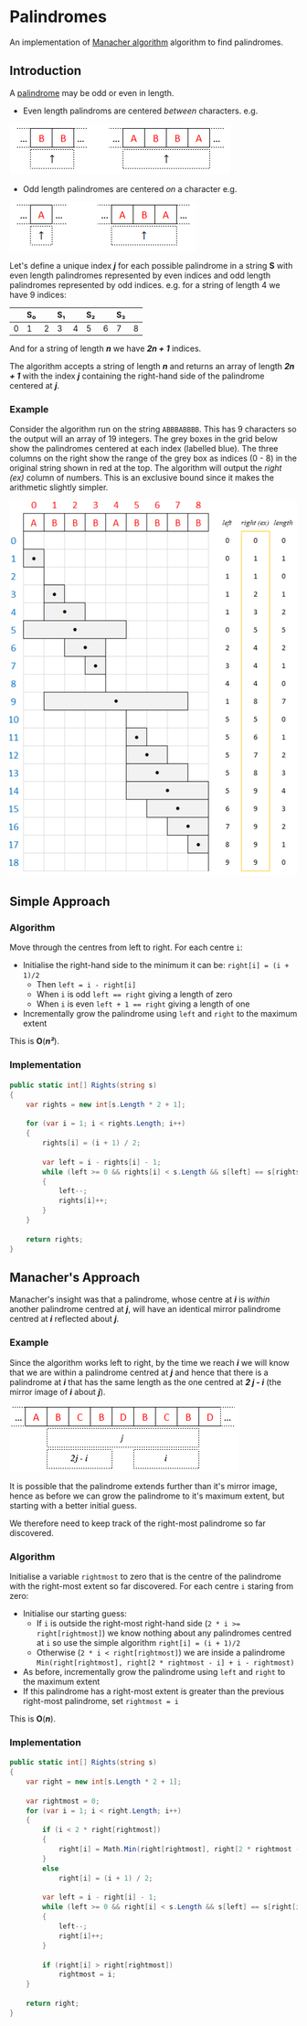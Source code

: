 # Palindromes

An implementation of [Manacher algorithm](https://en.wikipedia.org/wiki/Longest_palindromic_substring) algorithm to find palindromes.

## Introduction

A [palindrome](https://en.wikipedia.org/wiki/Palindrome) may be odd or even in length.
* Even length palindroms are centered *between* characters. e.g.

![alt text](https://github.com/rbec/Palindromes/blob/master/example_even_length.PNG)

* Odd length palindromes are centered *on* a character e.g.

![alt text](https://github.com/rbec/Palindromes/blob/master/example_odd_length.PNG)

Let's define a unique index ***j*** for each possible palindrome in a string **S** with even length palindromes represented by even indices and odd length palindromes represented by odd indices. e.g. for a string of length 4 we have 9 indices:

|   | S₀|   | S₁|   | S₂|   | S₃|   |
|---|---|---|---|---|---|---|---|---|
| 0 | 1 | 2 | 3 | 4 | 5 | 6 | 7 | 8 |

And for a string of length ***n*** we have ***2n + 1*** indices.

The algorithm accepts a string of length ***n*** and returns an array of length ***2n + 1*** with the index ***j*** containing the right-hand side of the palindrome centered at ***j***.

### Example
Consider the algorithm run on the string `ABBBABBBB`. This has 9 characters so the output will an array of 19 integers. The grey boxes in the grid below show the palindromes centered at each index (labelled blue). The three columns on the right show the range of the grey box as indices (0 - 8) in the original string shown in red at the top. The algorithm will output the *right (ex)* column of numbers. This is an exclusive bound since it makes the arithmetic slightly simpler.

![alt text](https://github.com/rbec/Palindromes/blob/master/example.PNG)

## Simple Approach

### Algorithm
Move through the centres from left to right. For each centre `i`:
* Initialise the right-hand side to the minimum it can be: `right[i] = (i + 1)/2`
  * Then `left = i - right[i]`
  * When `i` is odd `left == right` giving a length of zero
  * When `i` is even `left + 1 == right` giving a length of one
* Incrementally grow the palindrome using `left` and `right` to the maximum extent

This is **O**(***n²***).

### Implementation
``` C#
public static int[] Rights(string s)
{
    var rights = new int[s.Length * 2 + 1];

    for (var i = 1; i < rights.Length; i++)
    {
        rights[i] = (i + 1) / 2;

        var left = i - rights[i] - 1;
        while (left >= 0 && rights[i] < s.Length && s[left] == s[rights[i]])
        {
            left--;
            rights[i]++;
        }
    }

    return rights;
}
```
## Manacher's Approach
Manacher's insight was that a palindrome, whose centre at ***i*** is *within* another palindrome centred at ***j***, will have an identical mirror palindrome centred at ***i*** reflected about ***j***.

### Example
Since the algorithm works left to right, by the time we reach ***i*** we will know that we are within a palindrome centred at ***j*** and hence that there is a palindrome at ***i*** that has the same length as the one centred at ***2 j - i*** (the mirror image of ***i*** about ***j***).

![alt text](https://github.com/rbec/Palindromes/blob/master/example_mirror.PNG)

It is possible that the palindrome extends further than it's mirror image, hence as before we can grow the palindrome to it's maximum extent, but starting with a better initial guess.

We therefore need to keep track of the right-most palindrome so far discovered.

### Algorithm
Initialise a variable `rightmost` to zero that is the centre of the palindrome with the right-most extent so far discovered.
For each centre `i` staring from zero:
* Initialise our starting guess:
   * If `i` is outside the right-most right-hand side (`2 * i >= right[rightmost]`) we know nothing about any palindromes centred at `i` so use the simple algorithm `right[i] = (i + 1)/2`
   * Otherwise (`2 * i < right[rightmost]`) we are inside a palindrome `Min(right[rightmost], right[2 * rightmost - i] + i - rightmost)`
* As before, incrementally grow the palindrome using `left` and `right` to the maximum extent
* If this palindrome has a right-most extent is greater than the previous right-most palindrome, set `rightmost = i`

This is **O**(***n***).

### Implementation
``` C#
public static int[] Rights(string s)
{
    var right = new int[s.Length * 2 + 1];

    var rightmost = 0;
    for (var i = 1; i < right.Length; i++)
    {
        if (i < 2 * right[rightmost])
        {
            right[i] = Math.Min(right[rightmost], right[2 * rightmost - i] + i - rightmost);
        }
        else
            right[i] = (i + 1) / 2;

        var left = i - right[i] - 1;
        while (left >= 0 && right[i] < s.Length && s[left] == s[right[i]])
        {
            left--;
            right[i]++;
        }

        if (right[i] > right[rightmost])
            rightmost = i;
    }

    return right;
}
 ```
